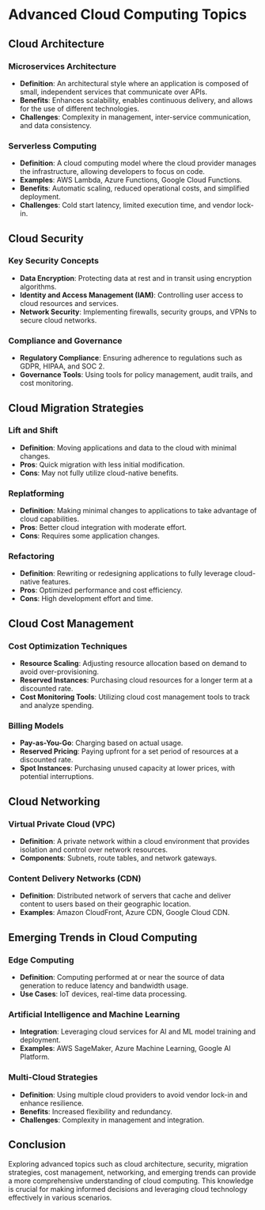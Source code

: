 # Advanced Cloud Computing Topics

## Cloud Architecture

### Microservices Architecture

- **Definition**: An architectural style where an application is composed of small, independent services that communicate over APIs.
- **Benefits**: Enhances scalability, enables continuous delivery, and allows for the use of different technologies.
- **Challenges**: Complexity in management, inter-service communication, and data consistency.

### Serverless Computing

- **Definition**: A cloud computing model where the cloud provider manages the infrastructure, allowing developers to focus on code.
- **Examples**: AWS Lambda, Azure Functions, Google Cloud Functions.
- **Benefits**: Automatic scaling, reduced operational costs, and simplified deployment.
- **Challenges**: Cold start latency, limited execution time, and vendor lock-in.

## Cloud Security

### Key Security Concepts

- **Data Encryption**: Protecting data at rest and in transit using encryption algorithms.
- **Identity and Access Management (IAM)**: Controlling user access to cloud resources and services.
- **Network Security**: Implementing firewalls, security groups, and VPNs to secure cloud networks.

### Compliance and Governance

- **Regulatory Compliance**: Ensuring adherence to regulations such as GDPR, HIPAA, and SOC 2.
- **Governance Tools**: Using tools for policy management, audit trails, and cost monitoring.

## Cloud Migration Strategies

### Lift and Shift

- **Definition**: Moving applications and data to the cloud with minimal changes.
- **Pros**: Quick migration with less initial modification.
- **Cons**: May not fully utilize cloud-native benefits.

### Replatforming

- **Definition**: Making minimal changes to applications to take advantage of cloud capabilities.
- **Pros**: Better cloud integration with moderate effort.
- **Cons**: Requires some application changes.

### Refactoring

- **Definition**: Rewriting or redesigning applications to fully leverage cloud-native features.
- **Pros**: Optimized performance and cost efficiency.
- **Cons**: High development effort and time.

## Cloud Cost Management

### Cost Optimization Techniques

- **Resource Scaling**: Adjusting resource allocation based on demand to avoid over-provisioning.
- **Reserved Instances**: Purchasing cloud resources for a longer term at a discounted rate.
- **Cost Monitoring Tools**: Utilizing cloud cost management tools to track and analyze spending.

### Billing Models

- **Pay-as-You-Go**: Charging based on actual usage.
- **Reserved Pricing**: Paying upfront for a set period of resources at a discounted rate.
- **Spot Instances**: Purchasing unused capacity at lower prices, with potential interruptions.

## Cloud Networking

### Virtual Private Cloud (VPC)

- **Definition**: A private network within a cloud environment that provides isolation and control over network resources.
- **Components**: Subnets, route tables, and network gateways.

### Content Delivery Networks (CDN)

- **Definition**: Distributed network of servers that cache and deliver content to users based on their geographic location.
- **Examples**: Amazon CloudFront, Azure CDN, Google Cloud CDN.

## Emerging Trends in Cloud Computing

### Edge Computing

- **Definition**: Computing performed at or near the source of data generation to reduce latency and bandwidth usage.
- **Use Cases**: IoT devices, real-time data processing.

### Artificial Intelligence and Machine Learning

- **Integration**: Leveraging cloud services for AI and ML model training and deployment.
- **Examples**: AWS SageMaker, Azure Machine Learning, Google AI Platform.

### Multi-Cloud Strategies

- **Definition**: Using multiple cloud providers to avoid vendor lock-in and enhance resilience.
- **Benefits**: Increased flexibility and redundancy.
- **Challenges**: Complexity in management and integration.

## Conclusion

Exploring advanced topics such as cloud architecture, security, migration strategies, cost management, networking, and emerging trends can provide a more comprehensive understanding of cloud computing. This knowledge is crucial for making informed decisions and leveraging cloud technology effectively in various scenarios.
